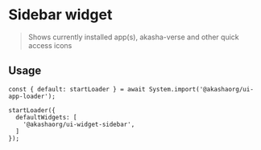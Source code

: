 # Sidebar widget

> Shows currently installed app(s), akasha-verse and other quick access icons

## Usage

```tsx
const { default: startLoader } = await System.import('@akashaorg/ui-app-loader');

startLoader({
  defaultWidgets: [
    '@akashaorg/ui-widget-sidebar',
  ]
});

```
